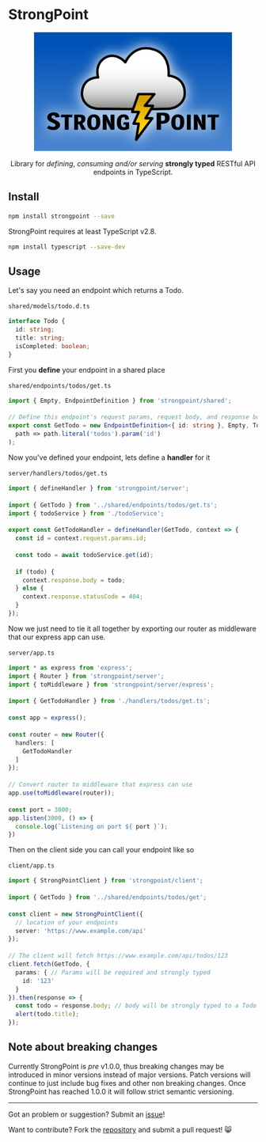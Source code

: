 # StrongPoint

<center>
  <img src="./img/logo-blue-bg.png" width="400" />
  <p>
    Library for
    <i>defining</i>,
    <i>consuming</i>
    <i>and/or serving</i>
    <b>strongly typed</b> RESTful API endpoints
    in TypeScript.
  <p/>
</center>

## Install
```sh
npm install strongpoint --save
```

StrongPoint requires at least TypeScript v2.8.
```sh
npm install typescript --save-dev
```

## Usage
Let's say you need an endpoint which returns a Todo.

`shared/models/todo.d.ts`

```typescript
interface Todo {
  id: string;
  title: string;
  isCompleted: boolean;
}
```

First you **define** your endpoint in a shared place

`shared/endpoints/todos/get.ts`

```typescript
import { Empty, EndpointDefinition } from 'strongpoint/shared';

// Define this endpoint's request params, request body, and response body as well as the path
export const GetTodo = new EndpointDefinition<{ id: string }, Empty, Todo>(
  path => path.literal('todos').param('id')
);
```

Now you've defined your endpoint, lets define a **handler** for it

`server/handlers/todos/get.ts`

```typescript
import { defineHandler } from 'strongpoint/server';

import { GetTodo } from '../shared/endpoints/todos/get.ts';
import { todoService } from './todoService';

export const GetTodoHandler = defineHandler(GetTodo, context => {
  const id = context.request.params.id;

  const todo = await todoService.get(id);

  if (todo) {
    context.response.body = todo;
  } else {
    context.response.statusCode = 404;
  }
});
```

Now we just need to tie it all together by exporting our router as middleware that our express app can use.

`server/app.ts`

```typescript
import * as express from 'express';
import { Router } from 'strongpoint/server';
import { toMiddleware } from 'strongpoint/server/express';

import { GetTodoHandler } from './handlers/todos/get.ts';

const app = express();

const router = new Router({
  handlers: [
    GetTodoHandler
  ]
});

// Convert router to middleware that express can use
app.use(toMiddleware(router));

const port = 3000;
app.listen(3000, () => {
  console.log(`Listening on port ${ port }`);
})
```

Then on the client side you can call your endpoint like so

`client/app.ts`

```typescript
import { StrongPointClient } from 'strongpoint/client';

import { GetTodo } from '../shared/endpoints/todos/get';

const client = new StrongPointClient({
  // location of your endpoints
  server: 'https://www.example.com/api'
});

// The client will fetch https://www.example.com/api/todos/123
client.fetch(GetTodo, {
  params: { // Params will be required and strongly typed
    id: '123'
  }
}).then(response => {
  const todo = response.body; // body will be strongly typed to a Todo
  alert(todo.title);
});
```

## Note about breaking changes
Currently StrongPoint is _pre_ v1.0.0, thus breaking changes may be introduced in minor versions instead of major versions. Patch versions will continue to just include bug fixes and other non breaking changes. Once StrongPoint has reached 1.0.0 it will follow strict semantic versioning.

-------------------------------------------------------

Got an problem or suggestion? Submit an [issue](https://github.com/strongpoint-ts/strongpoint/issues)!

Want to contribute? Fork the [repository](https://github.com/strongpoint-ts/strongpoint) and submit a pull request! 😸
